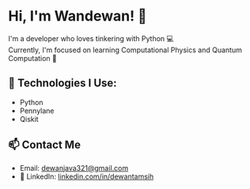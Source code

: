# Hi, I'm Wandewan! 👋

I'm a developer who loves tinkering with Python 💻  
Currently, I'm focused on learning Computational Physics and Quantum Computation 🤖

## 🔧 Technologies I Use:
- Python
- Pennylane
- Qiskit

## 📫 Contact Me
- Email: dewanjava321@gmail.com  
- 💼 LinkedIn: [linkedin.com/in/dewantamsih](https://www.linkedin.com/in/dewantamsih)
